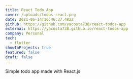 ```yaml
---
title: React Todo App
cover: /uploads/todos-react.png
date: 2021-06-14T16:46:27.482Z
github: https://github.com/yacosta738/react-todos-app
external: https://yacosta738.github.io/react-todos-app
company: Personal
tech:
  - flutter
showInProjects: true
featured: false
draft: false
---
```

Simple todo app made with React.js
